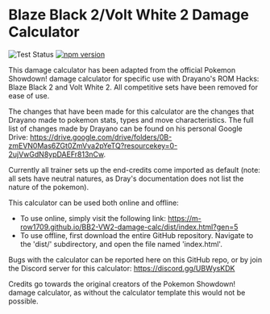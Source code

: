 # Blaze Black 2/Volt White 2 Damage Calculator

![Test Status](https://github.com/m-row1709/BB2-VW2-damage-calc/workflows/Tests/badge.svg)
[![npm version](https://img.shields.io/npm/v/@smogon/calc.svg)](https://www.npmjs.com/package/@smogon/calc)&nbsp;

This damage calculator has been adapted from the official Pokemon Showdown! damage calculator for specific use with Drayano's ROM Hacks: Blaze Black 2 and Volt White 2. All competitive sets have been removed for ease of use. 

The changes that have been made for this calculator are the changes that Drayano made to pokemon stats, types and move characteristics. The full list of changes made by Drayano can be found on his personal Google Drive: https://drive.google.com/drive/folders/0B-zmEVN0Mas6ZGt0ZmVva2pYeTQ?resourcekey=0-2ujVwGdN8ypDAEFr813nCw. 

Currently all trainer sets up the end-credits come imported as default (note: all sets have neutral natures, as Dray's documentation does not list the nature of the pokemon).

This calculator can be used both online and offline:
  -  To use online, simply visit the following link: https://m-row1709.github.io/BB2-VW2-damage-calc/dist/index.html?gen=5
  -  To use offline, first download the entire GitHub repository. Navigate to the 'dist/' subdirectory, and open the file named 'index.html'.

Bugs with the calculator can be reported here on this GitHub repo, or by join the Discord server for this calculator: https://discord.gg/UBWysKDK

Credits go towards the original creators of the Pokemon Showdown! damage calculator, as without the calculator template this would not be possible.
